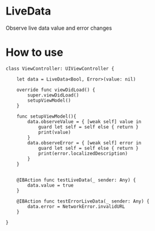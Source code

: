 # LiveData
 Observe live data value and error changes
 
# How to use
    class ViewController: UIViewController {
    
        let data = LiveData<Bool, Error>(value: nil)

        override func viewDidLoad() {
            super.viewDidLoad()
            setupViewModel()
        }

        func setupViewModel(){
            data.observeValue = { [weak self] value in
                guard let self = self else { return }
                print(value)
            }
            data.observeError = { [weak self] error in
                guard let self = self else { return }
                print(error.localizedDescription)
            }
        }


        @IBAction func testLiveData(_ sender: Any) {
            data.value = true
        }

        @IBAction func testErrorLiveData(_ sender: Any) {
            data.error = NetworkError.invalidURL
        }
    
    }
